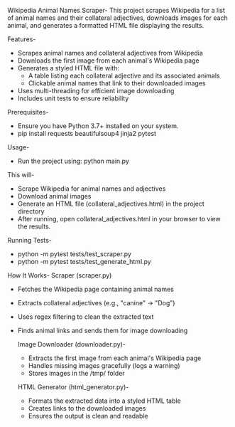 Wikipedia Animal Names Scraper-
This project scrapes Wikipedia for a list of animal names and their collateral adjectives, downloads images for each animal, and generates a formatted HTML file displaying the results.

Features-

- Scrapes animal names and collateral adjectives from Wikipedia
- Downloads the first image from each animal's Wikipedia page
- Generates a styled HTML file with:
  - A table listing each collateral adjective and its associated animals
  - Clickable animal names that link to their downloaded images
- Uses multi-threading for efficient image downloading
- Includes unit tests to ensure reliability

Prerequisites-

- Ensure you have Python 3.7+ installed on your system.
- pip install requests beautifulsoup4 jinja2 pytest

Usage-

- Run the project using: python main.py

This will-

- Scrape Wikipedia for animal names and adjectives
- Download animal images
- Generate an HTML file (collateral_adjectives.html) in the project directory
- After running, open collateral_adjectives.html in your browser to view the results.

Running Tests-

- python -m pytest tests/test_scraper.py
- python -m pytest tests/test_generate_html.py

How It Works-
Scraper (scraper.py)
- Fetches the Wikipedia page containing animal names
- Extracts collateral adjectives (e.g., "canine" → "Dog")
- Uses regex filtering to clean the extracted text
- Finds animal links and sends them for image downloading

  Image Downloader (downloader.py)-
  - Extracts the first image from each animal's Wikipedia page
  - Handles missing images gracefully (logs a warning)
  - Stores images in the /tmp/ folder

  HTML Generator (html_generator.py)-
  - Formats the extracted data into a styled HTML table
  - Creates links to the downloaded images
  - Ensures the output is clean and readable

